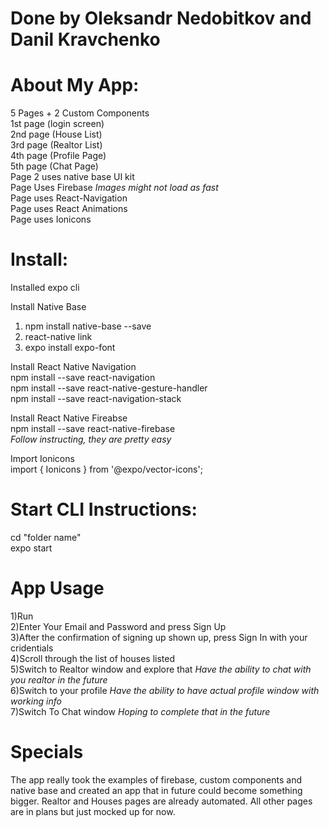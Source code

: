 # Done by Oleksandr Nedobitkov and Danil Kravchenko

# About My App: 
5 Pages + 2 Custom Components <br>
1st page (login screen) <br>
2nd page (House List)<br>
3rd page (Realtor List)<br>
4th page (Profile Page)<br>
5th page (Chat Page)<br>
Page 2 uses native base UI kit<br>
Page Uses Firebase *Images might not load as fast*<br>
Page uses React-Navigation<br>
Page uses React Animations<br>
Page uses Ionicons<br>

# Install:<br>
Installed expo cli<br> 

Install Native Base <br>
1. npm install native-base --save<br>
2. react-native link<br>
3. expo install expo-font<br>

Install React Native Navigation<br>
npm install --save react-navigation<br>
npm install --save react-native-gesture-handler<br>
npm install --save react-navigation-stack<br>

Install React Native Fireabse<br>
npm install --save react-native-firebase<br>
*Follow instructing, they are pretty easy*<br>

Import Ionicons<br>
import { Ionicons } from '@expo/vector-icons';<br>

# Start CLI Instructions:<br>
cd "folder name"<br>
expo start<br>

# App Usage<br>
1)Run<br>
2)Enter Your Email and Password and press Sign Up<br>
3)After the confirmation of signing up shown up, press Sign In with your cridentials<br>
4)Scroll through the list of houses listed<br>
5)Switch to Realtor window and explore that *Have the ability to chat with you realtor in the future*<br>
6)Switch to your profile *Have the ability to have actual profile window with working info*<br>
7)Switch To Chat window *Hoping to complete that in the future*<br>

# Specials<br>
The app really took the examples of firebase, custom components and native base and created an app that in future could become something bigger. Realtor and Houses pages are already automated. All other pages are in plans but just mocked up for now.

